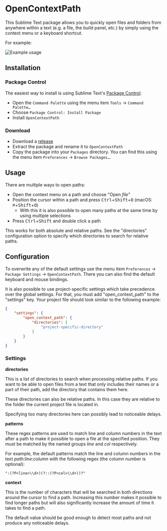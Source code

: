 # OpenContextPath

This Sublime Text package allows you to quickly open files and folders from
anywhere within a text (e.g. a file, the build panel, etc.) by simply using the
context menu or a keyboard shortcut.

For example:

![Example usage][example]

## Installation

### Package Control

The easiest way to install is using Sublime Text's
[Package Control][package-control]:

- Open the `Command Palette` using the menu item `Tools` → `Command Palette…`
- Choose `Package Control: Install Package`
- Install `OpenContextPath`

### Download

- Download a [release][releases]
- Extract the package and rename it to `OpenContextPath`
- Copy the package into your `Packages` directory. You can find this using the
    menu item `Preferences` → `Browse Packages…`.

## Usage

There are multiple ways to open paths:

- Open the context menu on a path and choose "Open *file*"
- Position the cursor within a path and press
    <kbd>Ctrl</kbd>+<kbd>Shift</kbd>+<kbd>O</kbd> (macOS:
    <kbd>⌘</kbd>+<kbd>Shift</kbd>+<kbd>O</kbd>)
    - With this it is also possible to open many paths at the same time by using
        multiple selections
- Press <kbd>Ctrl</kbd>+<kbd>Shift</kbd> and double click a path

This works for both absolute and relative paths. See the "directories"
configuration option to specify which directories to search for relative paths.

## Configuration

To overwrite any of the default settings use the menu item `Preferences` →
`Package Settings` → `OpenContextPath`. There you can also find the default
keyboard and mouse bindings.

It is also possible to use project-specific settings which take precedence over
the global settings. For that, you must add "open_context_path" to the
"settings" key. Your project file should look similar to the following example:

```json
{
    "settings": {
        "open_context_path": {
            "directories": [
                "project-specific-directory"
            ]
        }
    }
}
```

### Settings

**directories**

This is a list of directories to search when processing relative paths. If you
want to be able to open files from a text that only includes their names or a
part of their path, add the directory that contains them here.

These directories can also be relative paths. In this case they are relative to
the folder the current project file is located in.

Specifying too many directories here can possibly lead to noticeable delays.

**patterns**

These regex patterns are used to match line and column numbers in the text
after a path to make it possible to open a file at the specified position. They
must be matched by the named groups *line* and *col* respectively.

For example, the default patterns match the line and column numbers in the text
*path:line:column* with the following regex (the column number is optional):

```
":(?P<line>\\d+)(?::(?P<col>\\d+))?"
```

**context**

This is the number of characters that will be searched in both directions
around the cursor to find a path. Increasing this number makes it possible to
find longer paths but will also significantly increase the amount of time it
takes to find a path.

The default value should be good enough to detect most paths and not produce
any noticeable delays.

[example]: https://raw.githubusercontent.com/mheinzler/OpenContextPath/master/docs/example.png
[package-control]: https://packagecontrol.io/installation
[releases]: https://github.com/mheinzler/OpenContextPath/releases
